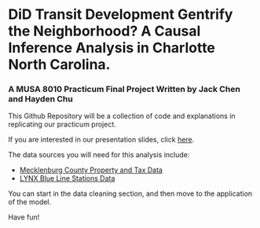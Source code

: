 # DiD Transit Development Gentrify the Neighborhood? A Causal Inference Analysis in Charlotte North Carolina.
### A MUSA 8010 Practicum Final Project Written by Jack Chen and Hayden Chu

This Github Repository will be a collection of code and explanations in replicating our practicum project.

If you are interested in our presentation slides, click [here](https://docs.google.com/presentation/d/1ul-wDZZHcIr_-8c1q1an6oXrq38YwmJeiMhMapwE_Dc/edit?usp=sharing).

The data sources you will need for this analysis include:
- [Mecklenburg County Property and Tax Data](https://mecklenburgcounty.hosted-by-files.com/OpenMapping/Parcel%20Data%20Archive/)
- [LYNX Blue Line Stations Data](https://data.charlottenc.gov/datasets/7824c64dbdd4464d83f26cf4f5e42f11_0/explore)

You can start in the data cleaning section, and then move to the application of the model.

Have fun!
